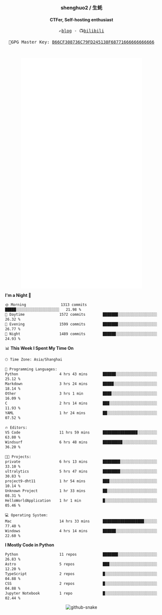 <h3 align="center"> shenghuo2 / 生蚝 </h3>
<h4 align="center" >CTFer, Self-hosting enthusiast</h3>


<p align="center">
  <samp>
    ✍️<a href="https://blog.shenghuo2.top/">blog</a> -
    📺<a href="https://space.bilibili.com/85894935">bilibili</a>
  </samp>
</p>
<p align="center">
  <samp>
     🔐GPG Master Key: <a align="center" href="https://github.com/shenghuo2.gpg">B66CF308736C79FD245138F68771666666666666</a>
  </samp>
</p>
<br>
<p align="center">
  <a href="https://github.com/shenghuo2">
    <img width="400" align="top" src="https://github.com/shenghuo2/shenghuo2/blob/main/metrics.left.svg" />
  </a>
  <a href="https://github.com/shenghuo2">
    <img width="400" align="top" src="https://github.com/shenghuo2/shenghuo2/blob/main/metrics.right.svg" />
  </a>
</p>


<!--START_SECTION:waka-->
**I'm a Night 🦉** 

```text
🌞 Morning                1313 commits        █████░░░░░░░░░░░░░░░░░░░░   21.98 % 
🌆 Daytime                1572 commits        ███████░░░░░░░░░░░░░░░░░░   26.32 % 
🌃 Evening                1599 commits        ███████░░░░░░░░░░░░░░░░░░   26.77 % 
🌙 Night                  1489 commits        ██████░░░░░░░░░░░░░░░░░░░   24.93 % 
```


📊 **This Week I Spent My Time On** 

```text
🕑︎ Time Zone: Asia/Shanghai

💬 Programming Languages: 
Python                   4 hrs 43 mins       ██████░░░░░░░░░░░░░░░░░░░   25.12 % 
Markdown                 3 hrs 24 mins       █████░░░░░░░░░░░░░░░░░░░░   18.14 % 
Other                    3 hrs 1 min         ████░░░░░░░░░░░░░░░░░░░░░   16.09 % 
C                        2 hrs 14 mins       ███░░░░░░░░░░░░░░░░░░░░░░   11.93 % 
YAML                     1 hr 24 mins        ██░░░░░░░░░░░░░░░░░░░░░░░   07.52 % 

🔥 Editors: 
VS Code                  11 hrs 59 mins      ████████████████░░░░░░░░░   63.80 % 
Windsurf                 6 hrs 48 mins       █████████░░░░░░░░░░░░░░░░   36.20 % 

🐱‍💻 Projects: 
private                  6 hrs 13 mins       ████████░░░░░░░░░░░░░░░░░   33.10 % 
ultralytics              5 hrs 47 mins       ████████░░░░░░░░░░░░░░░░░   30.83 % 
project9-dht11           1 hr 54 mins        ███░░░░░░░░░░░░░░░░░░░░░░   10.14 % 
Unknown Project          1 hr 33 mins        ██░░░░░░░░░░░░░░░░░░░░░░░   08.31 % 
HelloWorldApplication    1 hr 1 min          █░░░░░░░░░░░░░░░░░░░░░░░░   05.46 % 

💻 Operating System: 
Mac                      14 hrs 33 mins      ███████████████████░░░░░░   77.40 % 
Windows                  4 hrs 14 mins       ██████░░░░░░░░░░░░░░░░░░░   22.60 % 
```

**I Mostly Code in Python** 

```text
Python                   11 repos            ███████░░░░░░░░░░░░░░░░░░   26.83 % 
Astro                    5 repos             ███░░░░░░░░░░░░░░░░░░░░░░   12.20 % 
TypeScript               2 repos             █░░░░░░░░░░░░░░░░░░░░░░░░   04.88 % 
CSS                      2 repos             █░░░░░░░░░░░░░░░░░░░░░░░░   04.88 % 
Jupyter Notebook         1 repo              █░░░░░░░░░░░░░░░░░░░░░░░░   02.44 % 
```




<!--END_SECTION:waka-->


<div align="center">
  <picture>
    <source media="(prefers-color-scheme: dark)" srcset="https://gist.githubusercontent.com/shenghuo2/bfce20b14ab0484cef03bae6e60e0b3a/raw/github-snake-dark.svg" />
    <source media="(prefers-color-scheme: light)" srcset="https://gist.githubusercontent.com/shenghuo2/bfce20b14ab0484cef03bae6e60e0b3a/raw/github-snake.svg" />
    <img alt="github-snake" src="https://gist.githubusercontent.com/shenghuo2/bfce20b14ab0484cef03bae6e60e0b3a/raw/github-snake.svg" />
  </picture>
</div>

<!--
**shenghuo2/shenghuo2** is a ✨ _special_ ✨ repository because its `README.md` (this file) appears on your GitHub profile.

Here are some ideas to get you started:

- 🔭 I’m currently working on ...
- 🌱 I’m currently learning ...
- 👯 I’m looking to collaborate on ...
- 🤔 I’m looking for help with ...
- 💬 Ask me about ...
- 📫 How to reach me: ...
- 😄 Pronouns: ...
- ⚡ Fun fact: ...
-->
